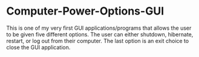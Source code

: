 # Computer-Power-Options-GUI
This is one of my very first GUI applications/programs that allows the user to be given five different options. The user can either shutdown, hibernate, restart, or log out from their computer. The last option is an exit choice to close the GUI application.
